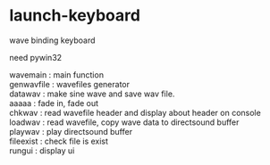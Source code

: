 # launch-keyboard<br>
wave binding keyboard<br>

need pywin32<br>

wavemain : main function<br>
genwavfile : wavefiles generator<br>
datawav : make sine wave and save wav file.<br>
aaaaa : fade in, fade out<br>
chkwav : read wavefile header and display about header on console<br>
loadwav : read wavefile, copy wave data to directsound buffer<br>
playwav : play directsound buffer<br>
fileexist : check file is exist<br>
rungui : display ui<br>

